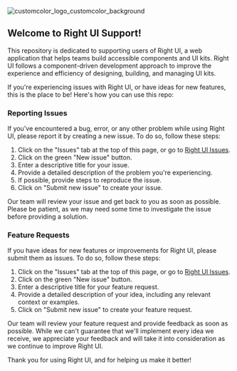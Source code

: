 ![customcolor_logo_customcolor_background](https://user-images.githubusercontent.com/39034159/234590550-d3c79bdf-38ae-4693-81d1-cb13a5c59938.png)


## Welcome to Right UI Support!

This repository is dedicated to supporting users of Right UI, a web application that helps teams build accessible components and UI kits. Right UI follows a component-driven development approach to improve the experience and efficiency of designing, building, and managing UI kits.

If you're experiencing issues with Right UI, or have ideas for new features, this is the place to be! Here's how you can use this repo:

### Reporting Issues

If you've encountered a bug, error, or any other problem while using Right UI, please report it by creating a new issue. To do so, follow these steps:

1. Click on the "Issues" tab at the top of this page, or go to [Right UI Issues](https://github.com/wpickeral/rightui-support/issues).
2. Click on the green "New issue" button.
3. Enter a descriptive title for your issue.
4. Provide a detailed description of the problem you're experiencing.
5. If possible, provide steps to reproduce the issue.
6. Click on "Submit new issue" to create your issue.

Our team will review your issue and get back to you as soon as possible. Please be patient, as we may need some time to investigate the issue before providing a solution.

### Feature Requests

If you have ideas for new features or improvements for Right UI, please submit them as issues. To do so, follow these steps:

1. Click on the "Issues" tab at the top of this page, or go to [Right UI Issues](https://github.com/wpickeral/rightui-support/issues).
2. Click on the green "New issue" button.
3. Enter a descriptive title for your feature request.
4. Provide a detailed description of your idea, including any relevant context or examples.
5. Click on "Submit new issue" to create your feature request.

Our team will review your feature request and provide feedback as soon as possible. While we can't guarantee that we'll implement every idea we receive, we appreciate your feedback and will take it into consideration as we continue to improve Right UI.

Thank you for using Right UI, and for helping us make it better!
